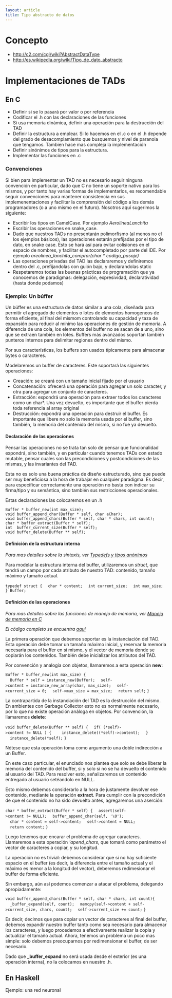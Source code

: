 ```yaml
---
layout: article
title: Tipo abstracto de datos
---
```


Concepto
========

-   <http://c2.com/cgi/wiki?AbstractDataType>
-   <http://es.wikipedia.org/wiki/Tipo_de_dato_abstracto>

Implementaciones de TADs
========================

En C
----

-   Definir si se lo pasará por valor o por referencia
-   Codificar el .h con las declaraciones de las funciones
-   Si usa memoria dinámica, definir una operación para la destrucción del TAD
-   Definir la estructura a emplear. Si lo hacemos en el .c o en el .h depende del grado de desacomplamiento que busquemos y nivel de paranoia que tengamos. Tambien hace mas compleja la implementación
-   Definir sinónimos de tipos para la estructura.
-   Implementar las funciones en .c

### Convenciones

Si bien para implementar un TAD no es necesario seguir ninguna convención en particular, dado que C no tiene un soporte nativo para los mismos, y por tanto hay varias formas de implementarlos, es recomendable seguir convenciones para mantener consistencia en sus implemenentaciones y facilitar la comprensión del código a los demás programadores (o a uno mismo en el futuro). Nosotros aquí sugerimos la siguiente:

-   Escribir los tipos en CamelCase. Por ejemplo *AerolineaLanchita*
-   Escribir las operaciones en snake\_case.
-   Dado que nuestros TADs no presentarán polimorfismo (al menos no el los ejemplos básicos), las operaciones estarán prefijadas por el tipo de dato, en snake case. Esto se hará así para evitar colisiones en el espacio de nombres, y facilitar el autocompletado por parte del IDE. Por ejemplo *areolinea\_lanchita\_comprar(char \* codigo\_pasaje)*
-   Las operaciones privadas del TAD las declararemos y definiremos dentro del .c, prefijandolas con guión bajo, y declarandolas static
-   Respetaremos todas las buenas prácticas de programación que ya conocemos de paradigmas: delegación, expresividad, declaratividad (hasta donde podamos)

### Ejemplo: Un búffer

Un búffer es una estructura de datos similar a una cola, diseñada para permitir el agregado de elementos o lotes de elementos homogeneos de forma eficiente, al final del mismom controlando su capacidad y taza de expansión para reducir al mínimo las operaciones de gestión de memoria. A diferencia de una cola, los elementos del buffer no se sacan de a uno, sino que se extraen también en lotes. Buffers más avanzados soportan también punteros internos para delimitar regiones dentro del mismo.

Por sus características, los buffers son usados típicamente para almacenar bytes o caracteres.

Modelaremos un buffer de caracteres. Este soportará las siguientes operaciones:

-   Creación: se creará con un tamaño inicial fijado por el usuario
-   Concatenación: ofrecerá una operación para agregar un solo caracter, y otra para agregar un conjunto de caracteres.
-   Extracción: expondrá una operación para extraer todos los caracteres como un char\*. Una vez devuelto, es importante que el buffer pierda toda referencia al array original
-   Destrucción: expondrá una operación para destruir el buffer. Es importante que libere no solo la memoria usada por el buffer, sino también, la memoria del contenido del mismo, si no fue ya devuelto.

#### Declaración de las operaciones

Pensar las operaciones no se trata tan solo de pensar que funcionalidad expondrá, sino también, y en particular cuando tenemos TADs con estado mutable, pensar cuales son las precondiciones y postcondiciones de las mismas, y las invariantes del TAD.

Esta no es solo una buena práctica de diseño estructurado, sino que puede ser muy beneficiosa a la hora de trabajar en cualquier paradigma. Es decir, para especificar correctamente una operación no basta con indicar su firma/tipo y su semántica, sino también sus restricciones operacionales.

Estas declaraciones las colocaremos en un .h

`Buffer * buffer_new(int max_size);`
`void buffer_append_char(Buffer * self, char aChar);`
`void buffer_append_chars(Buffer * self, char * chars, int count);`
`char * buffer_extract(Buffer * self);`
`int  buffer_current_size(Buffer * self);`
`void buffer_delete(Buffer ** self);`

#### Definición de la estructura interna

*Para mas detalles sobre la sintaxis, ver [Typedefs y tipos anónimos](typedefs-y-tipos-anonimos.html)*

Para modelar la estructura interna del buffer, utilizaremos un *struct*, que tendrá un campo por cada atributo de nuestro TAD: contenido, tamaño máximo y tamaño actual.

`typedef struct {`
`  char * content;`
`  int current_size;`
`  int max_size;`
`} Buffer;`

#### Definición de las operaciones

*Para mas detalles sobre las funciones de manejo de memoria, ver [Manejo de memoria en C](manejo-de-memoria-en-c.html)*

*El código completo se encuentra [aquí](http://svn2.xp-dev.com/svn/uqbar/examples/dds/estructurado/buffer)*

La primera operación que debemos soportar es la instanciación del TAD. Esta operación debe tomar un tamaño máximo inicial, y reservar la memoria necesaria para el buffer en sí mismo, y el vector de memoria donde se copiarán los contenidos. También debe inicializar los atributos del TAD.

Por convención y analogía con objetos, llamaremos a esta operación **new**:

`Buffer * buffer_new(int max_size) {`
`  Buffer * self = instance_new(Buffer);`
`  self->content = instance_new_array(char, max_size);`
`  self->current_size = 0;`
`  self->max_size = max_size;`
`  return self;`
`}`

La contrapartida de la instanciación del TAD es la destrucción del mismo. En ambientes con Garbage Collector esto no es normalmente necesario, por lo que no existe operación análoga en objetos. Por convención, la llamaremos **delete**:

`void buffer_delete(Buffer ** self) {`
`  if( (*self)->content != NULL ) {`
`    instance_delete((*self)->content);`
`  }`
`  instance_delete(*self);`
`}`

Nótese que esta operación toma como argumento una doble indirección a un Buffer.

En este caso particular, el enunciado nos plantea que solo se debe liberar la memoria del contenido del buffer, si y solo si no se ha devuelto el contenido al usuario del TAD. Para resolver esto, señalizaremos un contenido entregado al usuario setéandolo en NULL.

Esto mismo debemos considerarlo a la hora de justamente devolver ese contenido, mediante la operación **extract**. Para cumplir con la precondición de que el contenido no ha sido devuelto antes, agregaremos una aserción:

`char * buffer_extract(Buffer * self) {`
`  assert(self->content != NULL);`
`  buffer_append_char(self, '\0');`
`  char * content = self->content;`
`  self->content = NULL;`
`  return content;`
`}`

Luego tenemos que encarar el problema de agregar caracteres. Llamaremos a esta operación *'apend\_chars*, que tomará como parámetro el vector de caracteres a copiar, y su longitud.

La operación no es trivial: debemos considerar que si no hay suficiente espacio en el buffer (es decir, la diferencia entre el tamaño actual y el máximo es menor a la longitud del vector), deberemos redimesionar el buffer de forma eficiente.

Sin embargo, aún así podemos comenzar a atacar el problema, delegando apropiadamente:

`void buffer_append_chars(Buffer * self, char * chars, int count){`
`  _buffer_expand(self, count);`
`  memcpy(self->content + self->current_size, chars, count);`
`  self->current_size += count;`
`}`

Es decir, decimos que para copiar un vector de caracteres al final del buffer, debemos expandir nuestro buffer tanto como sea necesario para almacenar los caracteres, y luego procedemos a efectivamente realizar la copia y actualizar el tamaño actual. Ahora, tenemos un problema un poco mas simple: solo debemos preocuparnos por redimensionar el buffer, de ser necesario.

Dado que **\_buffer\_expand** no será usada desde el exterior (es una operación interna), no la colocamos en nuestro .h.

En Haskell
----------

Ejemplo: una red neuronal
